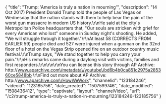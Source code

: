 {
    "title": "Trump: 'America is truly a nation in mourning'",
    "description": "(4 Oct 2017) President Donald Trump told the people of Las Vegas on Wednesday that the nation stands with them to help bear the pain of the worst gun massacre in modern US history.\r\nHe said at the city's Metropolitan Police headquarters that, \"Our souls are stricken with grief for every American who lost\" someone in Sunday night's shooting. He added, \"We will struggle through it together.\"\r\nAt least 58 (CORRECTS FROM EARLIER 59) people died and 527 were injured when a gunman on the 32nd floor of a hotel on the Vegas Strip opened fire on an outdoor country music festival.\r\nTrump says, \"We stand together to help you carry your pain.\"\r\nHis remarks came during a daylong visit with victims, families and first responders.\r\n\r\n\r\nYou can license this story through AP Archive: http:\/\/www.aparchive.com\/metadata\/youtube\/bd6b4b0ca851c2975a285360ce5848bb \r\nFind out more about AP Archive: http:\/\/www.aparchive.com\/HowWeWork",
    "channelid": "123184246",
    "videoid": "123185756",
    "date_created": "1507599746",
    "date_modified": "1508436412",
    "type": "captivate",
    "layout": "channelVideo",
    "url": "\/c2\/trump-america-is-truly-a-nation-in-mourning\/123184246-123185756"
}